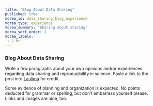 ```yaml
---
title: "Blog About Data Sharing"
published: true
morea_id: data_sharing_blog_experience
morea_type: experience
morea_summary: "Sharing about sharing"
morea_sort_order: 1
morea_labels:
 - 1 hr
---
```


### Blog About Data Sharing

Write a few paragraphs about your own opinions and/or experiences regarding 
data sharing and reproducibility in science. Paste a link to the post into 
[Laulima](https://laulima.hawaii.edu/portal) for credit.

Some evidence of planning and organization is expected. No points deducted
for grammar or spelling, but don't embarrass yourself please. Links and images
are nice, too.
